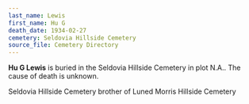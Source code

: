 ```yaml
---
last_name: Lewis
first_name: Hu G
death_date: 1934-02-27
cemetery: Seldovia Hillside Cemetery
source_file: Cemetery Directory
---
```

**Hu G   Lewis** is buried in the Seldovia Hillside Cemetery in plot N.A..  The cause of death is unknown.

Seldovia Hillside Cemetery
brother of Luned Morris
Hillside Cemetery

